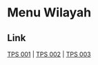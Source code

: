 # Menu Wilayah

## Link

[TPS 001](https://github.com/gigit-pemilu/pemilu-2024-65-kalimantan-utara/tree/main/pileg-dpr/hitung-suara/sub/65-kalimantan-utara/sub/01-bulungan/sub/08-peso-hilir/sub/2004-naha-aya/sub/001-tps)
 | 
[TPS 002](https://github.com/gigit-pemilu/pemilu-2024-65-kalimantan-utara/tree/main/pileg-dpr/hitung-suara/sub/65-kalimantan-utara/sub/01-bulungan/sub/08-peso-hilir/sub/2004-naha-aya/sub/002-tps)
 | 
[TPS 003](https://github.com/gigit-pemilu/pemilu-2024-65-kalimantan-utara/tree/main/pileg-dpr/hitung-suara/sub/65-kalimantan-utara/sub/01-bulungan/sub/08-peso-hilir/sub/2004-naha-aya/sub/003-tps)

